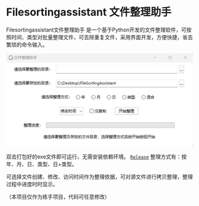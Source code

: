 # Filesortingassistant 文件整理助手

Filesortingassistant文件整理助手 是一个基于Python开发的文件整理软件，可按照时间、类型对批量整理文件，可去除重复文件，采用界面开发，方便快捷，省去繁琐的命令输入。

![1685502698356](./img/screenshot1.png)

双击打包好的exe文件即可运行，无需安装依赖环境。
 [`Release`](https:////github.com/dpufor/Filesortingassistant/releases) 
整理方式有：按年、月、日、类型、日+类型。

可选择文件创建、修改、访问时间作为整理依据，可对源文件进行拷贝整理，整理过程中进度时时显示。

（本项目仅作为练手项目，代码可任意修改）
